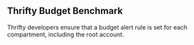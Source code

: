 ## Thrifty Budget Benchmark

Thrifty developers ensure that a budget alert rule is set for each compartment, including the root account.
